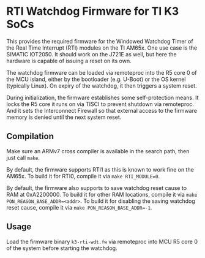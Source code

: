 RTI Watchdog Firmware for TI K3 SoCs
====================================

This provides the required firmware for the Windowed Watchdog Timer of the
Real Time Interrupt (RTI) modules on the TI AM65x. One use case is the SIMATIC
IOT2050. It should work on the J721E as well, but here the hardware is capable
of issuing a reset on its own.

The watchdog firmware can be loaded via remoteproc into the R5 core 0 of the
MCU island, either by the bootloader (e.g. U-Boot) or the OS kernel (typically
Linux). On expiry of the watchdog, it then triggers a system reset.

During initialization, the firmware establishes some self-protection means. It
locks the R5 core it runs on via TISCI to prevent shutdown via remoteproc. And
it sets the Interconnect Firewall so that external access to the firmware
memory is denied until the next system reset.


Compilation
-----------

Make sure an ARMv7 cross compiler is available in the search path, then just
call `make`.

By default, the firmware supports RTI1 as this is known to work fine on the
AM65x. To build it for RTI0, compile it via `make RTI_MODULE=0`.

By default, the firmware also supports to save watchdog reset cause to RAM at
0xA2200000. To build it for other RAM locations, compile it via
`make PON_REASON_BASE_ADDR=<addr>`. To build it for disabling the saving watchdog
reset cause, compile it via `make PON_REASON_BASE_ADDR=-1`.


Usage
-----

Load the firmware binary `k3-rti-wdt.fw` via remoteproc into MCU R5 core 0 of
the system before starting the watchdog.
